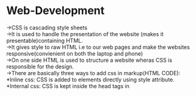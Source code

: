 # Web-Development
->CSS is cascading style sheets <br/>
->It is used to handle the presentation of the website (makes it presentable)containing HTML.<br/>
->It gives style to raw HTML i.e to our web pages and make the websites responsive(convienient on both the laptop and phone)<br/>
->On one side HTML is used to structure a website wheras CSS is responsible for the design.<br/>
->There are basically three ways to add css in markup(HTML CODE):<br/>
*Inline css: CSS is added to elements directly using style attribute.<br/>
*Internal css: CSS is kept inside the head tags in <style> tags.<br/>
*External css : CSS is kept separately inside a .css style sheet.(Preferred)

